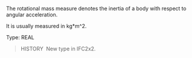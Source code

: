 The rotational mass measure denotes the inertia of a body with respect to angular acceleration.

It is usually measured in kg\*m\^2.

Type: REAL

> HISTORY&nbsp; New type in IFC2x2.